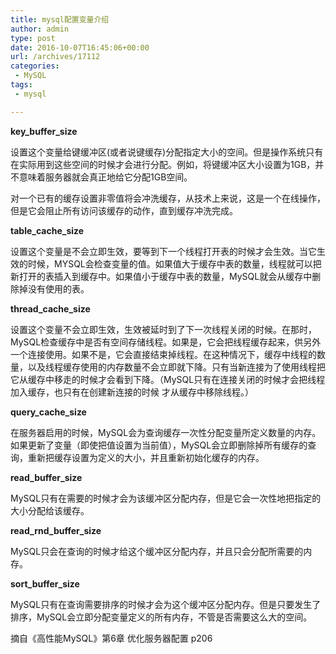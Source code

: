 ```yaml
---
title: mysql配置变量介绍
author: admin
type: post
date: 2016-10-07T16:45:06+00:00
url: /archives/17112
categories:
 - MySQL
tags:
 - mysql

---
```

**key_buffer_size**

设置这个变量给键缓冲区(或者说键缓存)分配指定大小的空间。但是操作系统只有在实际用到这些空间的时候才会进行分配。例如，将键缓冲区大小设置为1GB，并不意味着服务器就会真正地给它分配1GB空间。

对一个已有的缓存设置非零值将会冲洗缓存，从技术上来说，这是一个在线操作，但是它会阻止所有访问该缓存的动作，直到缓存冲洗完成。

**table_cache_size**

设置这个变量是不会立即生效，要等到下一个线程打开表的时候才会生效。当它生效的时候，MYSQL会检查变量的值。如果值大于缓存中表的数量，线程就可以把新打开的表插入到缓存中。如果值小于缓存中表的数量，MySQL就会从缓存中删除掉没有使用的表。

**thread_cache_size**

设置这个变量不会立即生效，生效被延时到了下一次线程关闭的时候。在那时，MySQL检查缓存中是否有空间存储线程。如果是，它会把线程缓存起来，供另外一个连接使用。如果不是，它会直接结束掉线程。在这种情况下，缓存中线程的数量，以及线程缓存使用的内存数量不会立即就下降。只有当新连接为了使用线程把它从缓存中移走的时候才会看到下降。（MySQL只有在连接关闭的时候才会把线程加入缓存，也只有在创建新连接的时候 才从缓存中移除线程。）

**query_cache_size**

在服务器启用的时候，MySQL会为查询缓存一次性分配变量所定义数量的内存。如果更新了变量（即使把值设置为当前值），MySQL会立即删除掉所有缓存的查询，重新把缓存设置为定义的大小，并且重新初始化缓存的内存。

**read_buffer_size**

MySQL只有在需要的时候才会为该缓冲区分配内存，但是它会一次性地把指定的大小分配给该缓存。

**read_rnd_buffer_size**

MySQL只会在查询的时候才给这个缓冲区分配内存，并且只会分配所需要的内存。

**sort_buffer_size**

MySQL只有在查询需要排序的时候才会为这个缓冲区分配内存。但是只要发生了排序，MySQL会立即分配变量定义的所有内存，不管是否需要这么大的空间。

摘自《高性能MySQL》第6章 优化服务器配置 p206